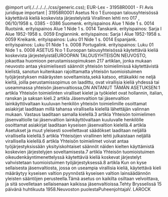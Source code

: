 @import url(./../../../../css/generic.css); 
EUR-Lex - 31958R0001 - FI
Avis juridique important
|
31958R0001
Asetus N:o 1 Euroopan talousyhteis&ouml;ss&auml; k&auml;ytett&auml;vi&auml; kieli&auml; koskevista j&auml;rjestelyist&auml; 
Virallinen lehti nro 017 , 06/10/1958 s. 0385 - 0386 Suomenk. erityispainos Alue 1 Nide 1 s. 0014 Ruotsink. erityispainos Alue 1 Nide 1 s. 0014 Tanskank. erityispainos: Sarja I Alue 1952-1958 s. 0059 Englannink. erityispainos: Sarja I Alue 1952-1958 s. 0059 Kreikank. erityispainos: Luku 01 Nide 1 s. 0014 Espanjank. erityispainos: Luku 01 Nide 1 s. 0008 Portugalink. erityispainos: Luku 01 Nide 1 s. 0008 
ASETUS N:o 1 Euroopan talousyhteisössä käytettäviä kieliä koskevista järjestelyistäEUROOPAN TALOUSYHTEISÖN NEUVOSTO, jokaottaa huomioon perustamissopimuksen 217 artiklan, jonka mukaan neuvosto antaa yksimielisesti säännöt yhteisön toimielimissä käytettävistä kielistä, sanotun kuitenkaan rajoittamatta yhteisön tuomioistuimen työjärjestyksen määräysten soveltamista,sekä katsoo, ettäkaikki ne neljä kieltä, joilla perustamissopimus on laadittu, ovat virallisia kieliä yhdessä tai useammassa yhteisön jäsenvaltiossa,ON ANTANUT TÄMÄN ASETUKSEN:1 artikla Yhteisön toimielinten viralliset kielet ja työkielet ovat hollannin, italian, ranskan ja saksan kieli.2 artikla Jäsenvaltion tai jäsenvaltion lainkäyttövaltaan kuuluvan henkilön yhteisön toimielimille osoittamat asiakirjat laaditaan millä tahansa virallisella kielellä lähettäjän valinnan mukaan. Vastaus laaditaan samalla kielellä.3 artikla Yhteisön toimielimen jäsenvaltiolle tai jäsenvaltion lainkäyttövaltaan kuuluvalle henkilölle osoittamat asiakirjat laaditaan kyseisen jäsenvaltion kielellä.4 artikla Asetukset ja muut yleisesti sovellettavat säädökset laaditaan neljällä virallisella kielellä.5 artikla Yhteisöjen virallinen lehti julkaistaan neljällä virallisella kielellä.6 artikla Yhteisön toimielimet voivat antaa työjärjestyksissään yksityiskohtaiset säännöt näiden kielten käyttämistä koskevien järjestelyjen soveltamisesta.7 artikla Yhteisön tuomioistuimen oikeudenkäyntimenettelyssä käytettäviä kieliä koskevat järjestelyt vahvistetaan tuomioistuimen työjärjestyksessä.8 artikla Kun on kyse sellaisesta jäsenvaltiosta, jossa on useampia virallisia kieliä, käytettävä kieli määräytyy kyseisen valtion pyynnöstä kyseisen valtion lainsäädännön yleisten sääntöjen perusteella.Tämä asetus on kaikilta osiltaan velvoittava, ja sitä sovelletaan sellaisenaan kaikissa jäsenvaltioissa.Tehty Brysselissä 15 päivänä huhtikuuta 1958.Neuvoston puolestaPuheenjohtajaV. LAROCK